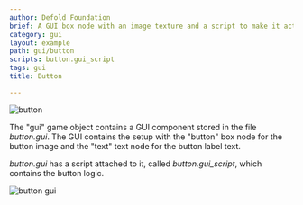 ```yaml
---
author: Defold Foundation
brief: A GUI box node with an image texture and a script to make it act as a button.
category: gui
layout: example
path: gui/button
scripts: button.gui_script
tags: gui
title: Button

---
```


![button](button.png)

The "gui" game object contains a GUI component stored in the file *button.gui*. The GUI contains
the setup with the "button" box node for the button image and the "text" text node for the button label text.

*button.gui* has a script attached to it, called *button.gui_script*, which contains the button logic.

![button gui](button_gui.png)